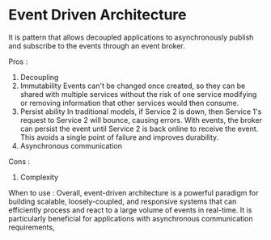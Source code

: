 # Event Driven Architecture

It is pattern that allows decoupled applications to asynchronously publish and subscribe to the events through an event broker.

Pros : 
1. Decoupling
2. Immutability
   Events can't be changed once created, so they can be shared with multiple services without the risk of one service modifying or removing information that other services would then consume.
3. Persist ability
   In traditional models, if Service 2 is down, then Service 1's request to Service 2 will bounce, causing errors. With events, the broker can persist the event until Service 2 is back online to receive the event. This avoids a single point of failure and improves durability.
4. Asynchronous communication


Cons :
1. Complexity

When to use :
Overall, event-driven architecture is a powerful paradigm for building scalable, loosely-coupled, and responsive systems that can efficiently process and react to a large volume of events in real-time. 
It is particularly beneficial for applications with asynchronous communication requirements, 